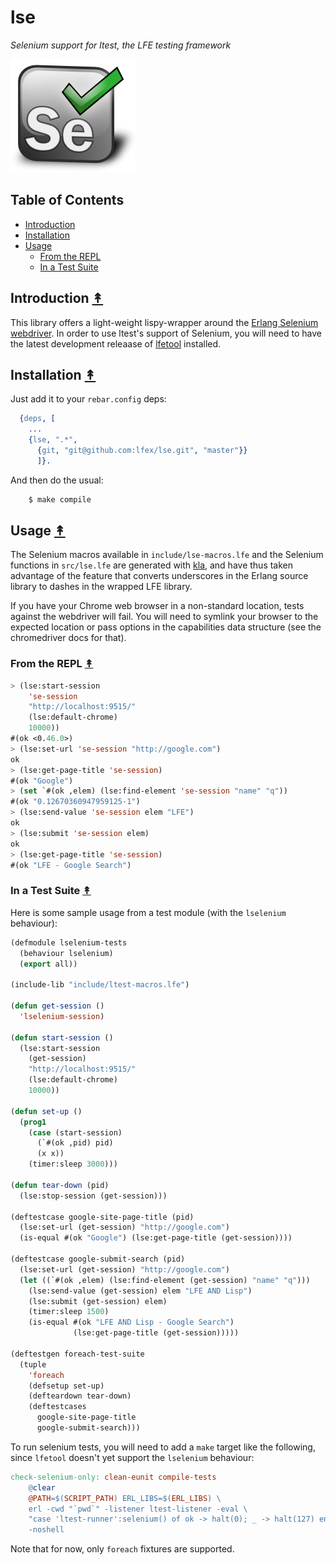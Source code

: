 # lse

*Selenium support for ltest, the LFE testing framework*

<img src="resources/images/se-logo.png" />

## Table of Contents

* [Introduction](#introduction-)
* [Installation](#installation-)
* [Usage](#usage-)
  * [From the REPL](#from-the-repl-)
  * [In a Test Suite](#in-a-test-suite-)


## Introduction [&#x219F;](#table-of-contents)

This library offers a light-weight lispy-wrapper around the
[Erlang Selenium webdriver](https://github.com/Quviq/webdrv). In order to use
ltest's support of Selenium, you will need to have the latest development
releaase of [lfetool](https://github.com/lfe/lfetool/tree/dev-v1#dev-)
installed.


## Installation [&#x219F;](#table-of-contents)

Just add it to your ``rebar.config`` deps:

```erlang
  {deps, [
    ...
    {lse, ".*",
      {git, "git@github.com:lfex/lse.git", "master"}}
      ]}.
```

And then do the usual:

```bash
    $ make compile
```


## Usage [&#x219F;](#table-of-contents)

The Selenium macros available in ``include/lse-macros.lfe`` and the
Selenium functions in ``src/lse.lfe`` are generated with
[kla](https://github.com/lfex/kla), and have thus taken advantage of the feature
that converts underscores in the Erlang source library to dashes in the wrapped
LFE library.

If you have your Chrome web browser in a non-standard location, tests against
the webdriver will fail. You will need to symlink your browser to the expected
location or pass options in the capabilities data structure (see the
chromedriver docs for that).


### From the REPL [&#x219F;](#table-of-contents)

```cl
> (lse:start-session
    'se-session
    "http://localhost:9515/"
    (lse:default-chrome)
    10000))
#(ok <0.46.0>)
> (lse:set-url 'se-session "http://google.com")
ok
> (lse:get-page-title 'se-session)
#(ok "Google")
> (set `#(ok ,elem) (lse:find-element 'se-session "name" "q"))
#(ok "0.12670360947959125-1")
> (lse:send-value 'se-session elem "LFE")
ok
> (lse:submit 'se-session elem)
ok
> (lse:get-page-title 'se-session)
#(ok "LFE - Google Search")
```


### In a Test Suite [&#x219F;](#table-of-contents)

Here is some sample usage from a test module (with the ``lselenium``
behaviour):

```lisp
(defmodule lselenium-tests
  (behaviour lselenium)
  (export all))

(include-lib "include/ltest-macros.lfe")

(defun get-session ()
  'lselenium-session)

(defun start-session ()
  (lse:start-session
    (get-session)
    "http://localhost:9515/"
    (lse:default-chrome)
    10000))

(defun set-up ()
  (prog1
    (case (start-session)
      (`#(ok ,pid) pid)
      (x x))
    (timer:sleep 3000)))

(defun tear-down (pid)
  (lse:stop-session (get-session)))

(deftestcase google-site-page-title (pid)
  (lse:set-url (get-session) "http://google.com")
  (is-equal #(ok "Google") (lse:get-page-title (get-session))))

(deftestcase google-submit-search (pid)
  (lse:set-url (get-session) "http://google.com")
  (let ((`#(ok ,elem) (lse:find-element (get-session) "name" "q")))
    (lse:send-value (get-session) elem "LFE AND Lisp")
    (lse:submit (get-session) elem)
    (timer:sleep 1500)
    (is-equal #(ok "LFE AND Lisp - Google Search")
              (lse:get-page-title (get-session)))))

(deftestgen foreach-test-suite
  (tuple
    'foreach
    (defsetup set-up)
    (defteardown tear-down)
    (deftestcases
      google-site-page-title
      google-submit-search)))
```

To run selenium tests, you will need to add a ``make`` target like the
following, since ``lfetool`` doesn't yet support the ``lselenium``
behaviour:


```Makefile
check-selenium-only: clean-eunit compile-tests
	@clear
	@PATH=$(SCRIPT_PATH) ERL_LIBS=$(ERL_LIBS) \
	erl -cwd "`pwd`" -listener ltest-listener -eval \
	"case 'ltest-runner':selenium() of ok -> halt(0); _ -> halt(127) end" \
	-noshell
```

Note that for now, only ``foreach`` fixtures are supported.

